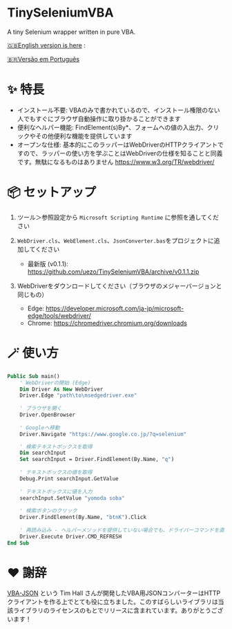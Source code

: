 # TinySeleniumVBA

A tiny Selenium wrapper written in pure VBA.

[🇬🇧English version is here](https://github.com/uezo/TinySeleniumVBA/blob/main/README.md) : 

[🇧🇷Versão em Português](https://github.com/tdmsoares/TinySeleniumVBA/blob/ReadmeInPortuguese/README.pt.md)


# ✨ 特長

- インストール不要: VBAのみで書かれているので、インストール権限のない人でもすぐにブラウザ自動操作に取り掛かることができます
- 便利なヘルパー機能: FindElement(s)By*、フォームへの値の入出力、クリックやその他便利な機能を提供しています
- オープンな仕様: 基本的にこのラッパーはWebDriverのHTTPクライアントですので、ラッパーの使い方を学ぶことはWebDriverの仕様を知ることと同義です。無駄になるものはありません
https://www.w3.org/TR/webdriver/


# 📦 セットアップ

1. ツール＞参照設定から `Microsoft Scripting Runtime` に参照を通してください

1. `WebDriver.cls`、`WebElement.cls`、`JsonConverter.bas`をプロジェクトに追加してください
    - 最新版 (v0.1.1): https://github.com/uezo/TinySeleniumVBA/archive/v0.1.1.zip

1. WebDriverをダウンロードしてください（ブラウザのメジャーバージョンと同じもの）
    - Edge: https://developer.microsoft.com/ja-jp/microsoft-edge/tools/webdriver/
    - Chrome: https://chromedriver.chromium.org/downloads

# 🪄 使い方

```vb
Public Sub main()
    ' WebDriverの開始 (Edge)
    Dim Driver As New WebDriver
    Driver.Edge "path\to\msedgedriver.exe"
    
    ' ブラウザを開く
    Driver.OpenBrowser
    
    ' Googleへ移動
    Driver.Navigate "https://www.google.co.jp/?q=selenium"

    ' 検索テキストボックスを取得
    Dim searchInput
    Set searchInput = Driver.FindElement(By.Name, "q")
    
    ' テキストボックスの値を取得
    Debug.Print searchInput.GetValue
    
    ' テキストボックスに値を入力
    searchInput.SetValue "yomoda soba"
    
    ' 検索ボタンのクリック
    Driver.FindElement(By.Name, "btnK").Click
    
    ' 再読み込み - ヘルパーメソッドを提供していない場合でも、ドライバーコマンドを直接実行することができます
    Driver.Execute Driver.CMD_REFRESH
End Sub
```

# ❤️ 謝辞

[VBA-JSON](https://github.com/VBA-tools/VBA-JSON) という Tim Hall さんが開発したVBA用JSONコンバーターはHTTPクライアントを作る上でとても役に立ちました。このすばらしいライブラリは当該ライブラリのライセンスのもとでリリースに含まれています。ありがとうございます！
